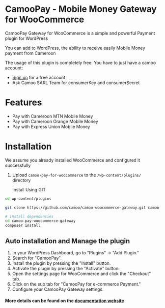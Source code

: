# CamooPay - Mobile Money Gateway for WooCommerce
CamooPay Gateway for WooCommerce is a simple and powerful Payment plugin for WordPress

You can add to WordPress, the ability to receive easily Mobile Money payment from Cameroon


The usage of this plugin is completely free. You have to just have a camoo account:
* [Sign up](https://camoo.cm/) for a free account
* Ask Camoo SARL Team for consumerKey and consumerSecret


# Features

* Pay with Cameroon MTN Mobile Money
* Pay with Cameroon Orange Mobile Money
* Pay with Express Union Mobile Money

# Installation
We assume you already installed WooCommerce and configured it successfully

1. Upload `camoo-pay-for-woocommerce` to the `/wp-content/plugins/` directory

   Install Using GIT
```sh
cd wp-content/plugins

git clone https://github.com/camoo/camoo-woocommerce-gateway.git camoo-pay-for-woocommerce

# install dependencies
cd camoo-pay-woocommerce-gateway
composer install
```

## Auto installation and Manage the plugin
1. In your WordPress Dashboard, go to \"Plugins\" → \"Add Plugin\."
2. Search for \"CamooPay\".
3. Install the plugin by pressing the \"Install\" button.
4. Activate the plugin by pressing the \"Activate\" button.
5. Open the settings page for WooCommerce and click the \"Checkout\" tab.
6. Click on the sub tab for \"CamooPay for e-commerce Payment\."
7. Configure your CamooPay Gateway settings.

#### More details can be found on the [documentation website](https://camoo.cm)

